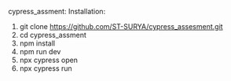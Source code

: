 cypress_assment:
Installation:

1) git clone https://github.com/ST-SURYA/cypress_assesment.git
2) cd cypress_assment
3) npm install
4) npm run dev
5) npx cypress open
6) npx cypress run
